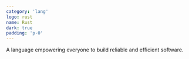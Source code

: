 ```yaml
---
category: 'lang'
logo: rust
name: Rust
dark: true
padding: 'p-0'
---
```


A language empowering everyone to build reliable and efficient software.
